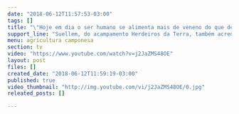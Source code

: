 ```yaml
---
date: "2018-06-12T11:57:53-03:00"
tags: []
title: "\"Hoje em dia o ser humano se alimenta mais de veneno do que de comida\" | Paraná"
support_line: "Suellem, do acampamento Herdeiros da Terra, também acredita que Agroecologia é o caminho"
menu: agricultura camponesa
section: tv
video: "https://www.youtube.com/watch?v=j2JaZMS48OE"
layout: post
files: []
created_date: "2018-06-12T11:59:19-03:00"
published: true
video_thumbnail: "http://img.youtube.com/vi/j2JaZMS48OE/0.jpg"
releated_posts: []

---
```

